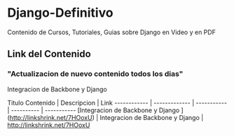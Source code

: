 # Django-Definitivo
Contenido de Cursos, Tutoriales, Guias sobre Django en Video y en PDF

## Link del Contenido
### "Actualizacion de nuevo contenido todos los dias"
Integracion de Backbone y Django


Titulo Contenido | Descripcion | Link 
------------ | ------------- | ----------- | ---------- | -----------
[Integracion de Backbone y Django ] (http://linkshrink.net/7HOoxU)  | Integracion de Backbone y Django | http://linkshrink.net/7HOoxU 
